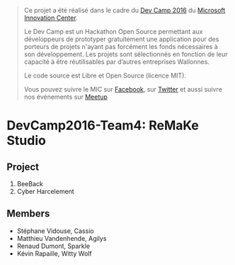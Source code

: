 > Ce projet a été réalisé dans le cadre du [Dev Camp 2016](http://www.mic-belgique.be/devcamp) du [Microsoft Innovation Center](http://www.mic-belgique.be/).
>
> Le Dev Camp est un Hackathon Open Source permettant aux développeurs de prototyper gratuitement une application pour des porteurs de projets n'ayant pas forcément les fonds nécessaires à son développement.
> Les projets sont sélectionnés en fonction de leur capacité à être réutilisables par d’autres entreprises Wallonnes.
>
> Le code source est Libre et Open Source (licence MIT).
>
> Vous pouvez suivre le MIC sur [Facebook](https://www.facebook.com/micbelgique), sur [Twitter](https://twitter.com/micbelgique) et aussi suivre nos événements sur [Meetup](www.meetup.com/micbelgique/)

# DevCamp2016-Team4: ReMaKe Studio

## Project
1. BeeBack
2. Cyber Harcelement

## Members
*	Stéphane Vidouse,  Cassio
*	Matthieu Vandenhende, Agilys
*	Renaud Dumont, Sparkle
*	Kévin Rapaille, Witty Wolf

